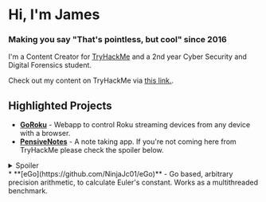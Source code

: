 # Hi, I'm James
### Making you say "That's pointless, but cool" since 2016
I'm a Content Creator for [TryHackMe](https://tryhackme.com) and a 2nd year Cyber Security and Digital Forensics student.

Check out my content on TryHackMe via [this link.](https://tryhackme.com/hacktivities#NinjaJc01).

## Highlighted Projects
* **[GoRoku](https://github.com/NinjaJc01/goRoku)** - Webapp to control Roku streaming devices from any device with a browser.
* **[PensiveNotes](https://github.com/NinjaJc01/PensiveNotes)** - A note taking app. If you're not coming here from TryHackMe please check the spoiler below.
<details>
  <summary>Spoiler</summary> 
  This repo is part of a CTF challenge. **DO NOT** use this in production. It is designed to be insecure.
</details>
* **[eGo](https://github.com/NinjaJc01/eGo)** - Go based, arbitrary precision arithmetic, to calculate Euler's constant. Works as a multithreaded benchmark.
